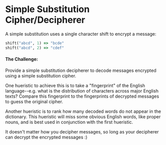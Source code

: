# Simple Substitution Cipher/Decipherer

A simple substitution uses a single character shift to encrypt a message:

```ruby
shift("abcd", 1) => "bcde"
shift("abcd", 2) => "cdef"
```

#### The Challenge:

Provide a simple substitution decipherer to decode messages encrypted using a simple substitution cipher.

One hueristic to achieve this is to take a "fingerprint" of the English language--e.g. what is the distribution of characters across major English texts? Compare this fingerprint to the fingerprints of decrypted messages to guess the original cipher.

Another hueristic is to rank how many decoded words do not appear in the dictionary. This hueristic will miss some obvious English words, like proper nouns, and is best used in conjunction with the first hueristic.

It doesn't matter how you decipher messages, so long as your decipherer can decrypt the encrypted messages :)

